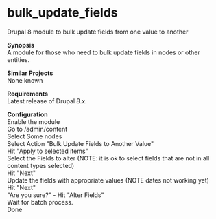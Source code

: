# bulk_update_fields  
Drupal 8 module to bulk update fields from one value to another  
  
<strong>Synopsis</strong>  
A module for those who need to bulk update fields in nodes or other entities.  
  
<strong>Similar Projects</strong>  
None known  
  
<strong>Requirements</strong>  
Latest release of Drupal 8.x.  
  
<strong>Configuration</strong>  
Enable the module  
Go to /admin/content  
Select Some nodes  
Select Action "Bulk Update Fields to Another Value"  
Hit "Apply to selected items"  
Select the Fields to alter (NOTE: it is ok to select fields that are not in all content types selected)  
Hit "Next"  
Update the fields with appropriate values (NOTE dates not working yet)  
Hit "Next"  
"Are you sure?" - Hit "Alter Fields"  
Wait for batch process.  
Done  
